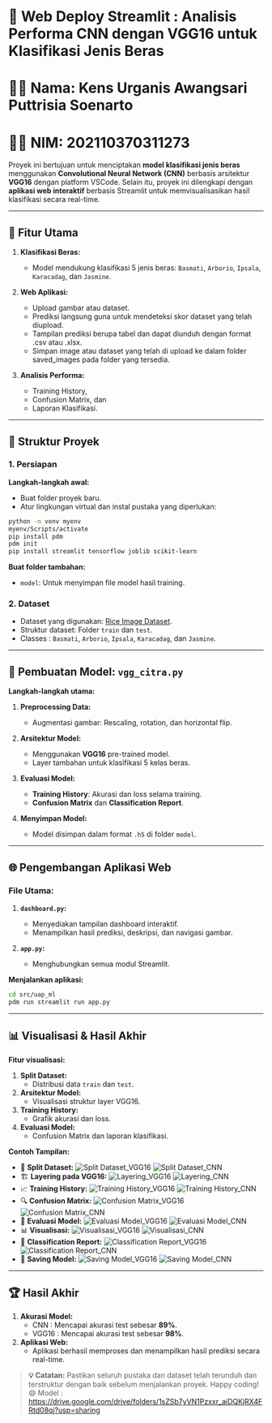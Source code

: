 # 🌾 Web Deploy Streamlit : Analisis Performa CNN dengan VGG16 untuk Klasifikasi Jenis Beras

# 🎀✨ Nama: Kens Urganis Awangsari Puttrisia Soenarto 
# 🐾💖 NIM: 202110370311273 

Proyek ini bertujuan untuk menciptakan  **model klasifikasi jenis beras** menggunakan **Convolutional Neural Network (CNN)** berbasis arsitektur **VGG16** dengan platform VSCode. Selain itu, proyek ini dilengkapi dengan **aplikasi web interaktif** berbasis Streamlit untuk memvisualisasikan hasil klasifikasi secara real-time.

---

## 🚀 Fitur Utama

1. **Klasifikasi Beras:**
   - Model mendukung klasifikasi 5 jenis beras: `Basmati`, `Arborio`, `Ipsala`, `Karacadag`, dan `Jasmine`.
     
2. **Web Aplikasi:**
   - Upload gambar atau dataset.
   - Prediksi langsung guna untuk mendeteksi skor dataset yang telah diupload.
   - Tampilan prediksi berupa tabel dan dapat diunduh dengan format .csv atau .xlsx.
   - Simpan image atau dataset yang telah di upload ke dalam folder saved_images pada folder yang tersedia.
     
3. **Analisis Performa:**
   - Training History,
   - Confusion Matrix, dan
   - Laporan Klasifikasi.

---

## 📂 Struktur Proyek

### 1. Persiapan

**Langkah-langkah awal:**
- Buat folder proyek baru.
- Atur lingkungan virtual dan instal pustaka yang diperlukan:

```bash
python -m venv myenv
myenv/Scripts/activate
pip install pdm
pdm init
pip install streamlit tensorflow joblib scikit-learn
```

**Buat folder tambahan:**
- `model`: Untuk menyimpan file model hasil training.

### 2. Dataset

- Dataset yang digunakan: [Rice Image Dataset](https://www.kaggle.com/datasets/ayanwap7/rice-image-dataset-train-test-split).
- Struktur dataset: Folder `train` dan `test`.
- Classes : `Basmati`, `Arborio`, `Ipsala`, `Karacadag`, dan `Jasmine`.

---

## 🧠 Pembuatan Model: `vgg_citra.py`

**Langkah-langkah utama:**

1. **Preprocessing Data:**
   - Augmentasi gambar: Rescaling, rotation, dan horizontal flip.

2. **Arsitektur Model:**
   - Menggunakan **VGG16** pre-trained model.
   - Layer tambahan untuk klasifikasi 5 kelas beras.

3. **Evaluasi Model:**
   - **Training History**: Akurasi dan loss selama training.
   - **Confusion Matrix** dan **Classification Report**.

4. **Menyimpan Model:**
   - Model disimpan dalam format `.h5` di folder `model`.

---

## 🌐 Pengembangan Aplikasi Web

### File Utama:

1. **`dashboard.py`:**
   - Menyediakan tampilan dashboard interaktif.
   - Menampilkan hasil prediksi, deskripsi, dan navigasi gambar.

2. **`app.py`:**
   - Menghubungkan semua modul Streamlit.

**Menjalankan aplikasi:**
```bash
cd src/uap_ml
pdm run streamlit run app.py
```

---

## 📊 Visualisasi & Hasil Akhir

**Fitur visualisasi:**
1. **Split Dataset:**
   - Distribusi data `train` dan `test`.
2. **Arsitektur Model:**
   - Visualisasi struktur layer VGG16.
3. **Training History:**
   - Grafik akurasi dan loss.
4. **Evaluasi Model:**
   - Confusion Matrix dan laporan klasifikasi.

**Contoh Tampilan:**
- 📸 **Split Dataset:**
  ![Split Dataset_VGG16](C:/Users/MSI-PC/Documents/uap/src/uap/image/split.png)
  ![Split Dataset_CNN](C:/Users/MSI-PC/Documents/uap/src/uap/image/split.png)
- 🏗️ **Layering pada VGG16:**
  ![Layering_VGG16](C:/Users/MSI-PC/Documents/uap/src/uap/image/layering.png)
  ![Layering_CNN](C:/Users/MSI-PC/Documents/uap/src/uap/image/layer_cnn.png)
- 📈 **Training History:**
  ![Training History_VGG16](C:/Users/MSI-PC/Documents/uap/src/uap/image/training.png)
  ![Training History_CNN](C:/Users/MSI-PC/Documents/uap/src/uap/image/train_cnn.png)
- 🔍 **Confusion Matrix:**
  ![Confusion Matrix_VGG16](C:/Users/MSI-PC/Documents/uap/src/uap/image/cm.png)
  ![Confusion Matrix_CNN](C:/Users/MSI-PC/Documents/uap/src/uap/image/cm_cnn.png)
- 🧪 **Evaluasi Model:**
  ![Evaluasi Model_VGG16](C:/Users/MSI-PC/Documents/uap/src/uap/image/eval.png)
  ![Evaluasi Model_CNN](C:/Users/MSI-PC/Documents/uap/src/uap/image/eval_cnn.png)
- 📊 **Visualisasi:**
  ![Visualisasi_VGG16](C:/Users/MSI-PC/Documents/uap/src/uap/image/visualisas.png)
  ![Visualisasi_CNN](C:/Users/MSI-PC/Documents/uap/src/uap/image/visual_cnn.png)
- 📜 **Classification Report:**
  ![Classification Report_VGG16](C:/Users/MSI-PC/Documents/uap/src/uap/image/cr.png)
  ![Classification Report_CNN](C:/Users/MSI-PC/Documents/uap/src/uap/image/cr_cnn.png)
- 💾 **Saving Model:**
  ![Saving Model_VGG16](C:/Users/MSI-PC/Documents/uap/src/uap/image/saving.png)
  ![Saving Model_CNN](C:/Users/MSI-PC/Documents/uap/src/uap/image/save_cnn.png)

---

## 🏆 Hasil Akhir

1. **Akurasi Model:**
   - CNN : Mencapai akurasi test sebesar **89%**.
   - VGG16 : Mencapai akurasi test sebesar **98%**.
2. **Aplikasi Web:**
   - Aplikasi berhasil memproses dan menampilkan hasil prediksi secara real-time.

> **💡 Catatan:**
> Pastikan seluruh pustaka dan dataset telah terunduh dan terstruktur dengan baik sebelum menjalankan proyek. Happy coding! 😄
> Model : https://drive.google.com/drive/folders/1sZSb7yVN1Pzxxr_aiDQKjRX4FRtd08qj?usp=sharing
